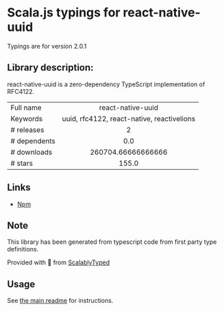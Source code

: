 
# Scala.js typings for react-native-uuid

Typings are for version 2.0.1

## Library description:
react-native-uuid is a zero-dependency TypeScript implementation of RFC4122.

|                    |                 |
| ------------------ | :-------------: |
| Full name          | react-native-uuid |
| Keywords           | uuid, rfc4122, react-native, reactivelions |
| # releases         | 2 |
| # dependents       | 0.0 |
| # downloads        | 260704.66666666666 |
| # stars            | 155.0 |

## Links
- [Npm](https://www.npmjs.com/package/react-native-uuid)
    


## Note
This library has been generated from typescript code from first party type definitions.

Provided with :purple_heart: from [ScalablyTyped](https://github.com/oyvindberg/ScalablyTyped)

## Usage
See [the main readme](../../readme.md) for instructions.


